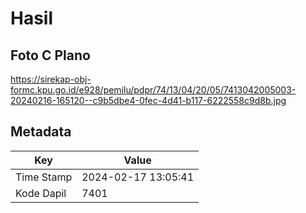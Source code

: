 # Hasil

## Foto C Plano

https://sirekap-obj-formc.kpu.go.id/e928/pemilu/pdpr/74/13/04/20/05/7413042005003-20240216-165120--c9b5dbe4-0fec-4d41-b117-6222558c9d8b.jpg


## Metadata

| Key        | Value               |
| ---------- | ------------------- |
| Time Stamp | 2024-02-17 13:05:41 |
| Kode Dapil | 7401                |



